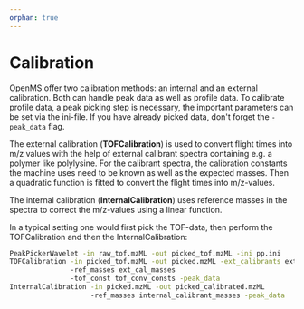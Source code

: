 ```yaml
---
orphan: true
---
```

Calibration
===========

OpenMS offer two calibration methods: an internal and an external calibration. Both can handle peak data as well as
profile data. To calibrate profile data, a peak picking step is necessary, the important parameters can be set via the
ini-file. If you have already picked data, don't forget the `-peak_data` flag.

The external calibration (**TOFCalibration**) is used to convert flight times into m/z values with the help of external
calibrant spectra containing e.g. a polymer like polylysine. For the calibrant spectra, the calibration constants the
machine uses need to be known as well as the expected masses. Then a quadratic function is fitted to convert the flight
times into m/z-values.

The internal calibration (**InternalCalibration**) uses reference masses in the spectra to correct the m/z-values
using a linear function.

In a typical setting one would first pick the TOF-data, then perform the TOFCalibration and then the InternalCalibration:

```bash
PeakPickerWavelet -in raw_tof.mzML -out picked_tof.mzML -ini pp.ini
TOFCalibration -in picked_tof.mzML -out picked.mzML -ext_calibrants ext_cal.mzML
               -ref_masses ext_cal_masses
               -tof_const tof_conv_consts -peak_data
InternalCalibration -in picked.mzML -out picked_calibrated.mzML
                    -ref_masses internal_calibrant_masses -peak_data
```

